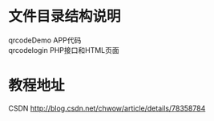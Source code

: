 
文件目录结构说明
=============
qrcodeDemo APP代码<br />
qrcodelogin PHP接口和HTML页面

教程地址
=============
CSDN http://blog.csdn.net/chwow/article/details/78358784
